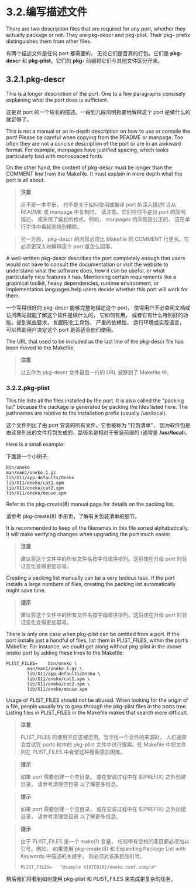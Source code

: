 # 3.2.编写描述文件

There are two description files that are required for any port, whether they actually package or not. They are pkg-descr and pkg-plist. Their pkg- prefix distinguishes them from other files.

有两个描述文件是任何 port 都需要的， 无论它们是否真的打包。它们是 **pkg-descr** 和 **pkg-plist**。它们的 **pkg-** 前缀将它们与其他文件区分开来。

## 3.2.1.pkg-descr

This is a longer description of the port. One to a few paragraphs concisely explaining what the port does is sufficient.

这是对 port 的一个较长的描述。一段到几段简明扼要地解释这个 port 是做什么的就足够了。

This is not a manual or an in-depth description on how to use or compile the port! Please be careful when copying from the README or manpage. Too often they are not a concise description of the port or are in an awkward format. For example, manpages have justified spacing, which looks particularly bad with monospaced fonts.

On the other hand, the content of pkg-descr must be longer than the COMMENT line from the Makefile. It must explain in more depth what the port is all about.

>**注意**
>
>这不是一本手册， 也不是关于如何使用或编译 port 的深入描述! 当从 README 或 manpage 中复制时， 请注意。它们往往不是对 port 的简明描述， 或采用了尴尬的格式。例如， manpages 的间距是公正的， 这在单行字体中看起来特别糟糕。

>另一方面， pkg-descr 的内容必须比 Makefile 的 COMMENT 行更长。它必须更深入地解释这个 port 是怎么回事。

A well-written pkg-descr describes the port completely enough that users would not have to consult the documentation or visit the website to understand what the software does, how it can be useful, or what particularly nice features it has. Mentioning certain requirements like a graphical toolkit, heavy dependencies, runtime environment, or implementation languages help users decide whether this port will work for them.

一个写得很好的 pkg-descr 能够完整地描述这个 port， 使得用户不必查阅文档或访问网站就能了解这个软件是做什么的， 它如何有用， 或者它有什么特别好的功能。提到某些要求， 如图形化工具包、 严重的依赖性、 运行环境或实现语言， 可以帮助用户决定这个 port 是否适合他们使用。

The URL that used to be included as the last line of the pkg-descr file has been moved to the Makefile.

>**注意**
>
>过去作为 pkg-descr 文件最后一行的 URL 被移到了 Makefile 中。


### 3.2.2.pkg-plist

This file lists all the files installed by the port. It is also called the "packing list" because the package is generated by packing the files listed here. The pathnames are relative to the installation prefix (usually /usr/local).

这个文件列出了由 port 安装的所有文件。它也被称为 "打包清单"， 因为软件包是由这里列出的文件打包生成的。路径名是相对于安装前缀的 (通常是 **/usr/local**)。

Here is a small example:

下面是一个小例子:

```
bin/oneko
man/man1/oneko.1.gz
lib/X11/app-defaults/Oneko
lib/X11/oneko/cat1.xpm
lib/X11/oneko/cat2.xpm
lib/X11/oneko/mouse.xpm
```

Refer to the pkg-create(8) manual page for details on the packing list.

请参考 pkg-create(8) 手册页，了解有关包装清单的细节。

It is recommended to keep all the filenames in this file sorted alphabetically. It will make verifying changes when upgrading the port much easier.
>**注意**
>
>建议将这个文件中的所有文件名按字母顺序排列。这将使在升级 port 时验证变化变得更加容易。

Creating a packing list manually can be a very tedious task. If the port installs a large numbers of files, creating the packing list automatically might save time.
>**提示**
>
>建议将这个文件中的所有文件名按字母顺序排列。这将使在升级 port 时验证变化变得更加容易。


There is only one case when pkg-plist can be omitted from a port. If the port installs just a handful of files, list them in PLIST_FILES, within the port’s Makefile. For instance, we could get along without pkg-plist in the above oneko port by adding these lines to the Makefile:

```
PLIST_FILES=	bin/oneko \
		man/man1/oneko.1.gz \
		lib/X11/app-defaults/Oneko \
		lib/X11/oneko/cat1.xpm \
		lib/X11/oneko/cat2.xpm \
		lib/X11/oneko/mouse.xpm
```

Usage of PLIST_FILES should not be abused. When looking for the origin of a file, people usually try to grep through the pkg-plist files in the ports tree. Listing files in PLIST_FILES in the Makefile makes that search more difficult.
>**注意**
>
>PLIST_FILES 的使用不应该被滥用。当寻找一个文件的来源时， 人们通常会尝试在 ports 树中的 pkg-plist 文件中进行搜索。在 Makefile 中把文件列在 PLIST_FILES 中会使这种搜索更加困难。

>**提示**
>
>如果 port 需要创建一个空目录， 或在安装过程中在 ${PREFIX} 之外创建目录， 请参考清理空目录 以了解更多信息。

>**提示**
>
>如果 port 需要创建一个空目录， 或在安装过程中在 ${PREFIX} 之外创建目录， 请参考清理空目录 以了解更多信息。

>**提示**
>
>由于 PLIST_FILES 是一个 make(1) 变量， 任何带有空格的条目都必须加以引号。例如， 如果使用 pkg-create(8) 和 Expanding Package List with Keywords 中描述的关键字， 则必须对该条目加引号。
>
>```
>PLIST_FILES=	"@sample ${ETCDIR}/oneko.conf.sample"
>```
>

稍后我们将看到如何使用 pkg-plist 和 PLIST_FILES 来完成更复杂的任务。

